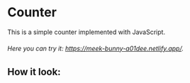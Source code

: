 # Counter

This is a simple counter implemented with JavaScript.

###### Here you can try it: https://meek-bunny-a01dee.netlify.app/.

## How it look:

[](https://github.com/AlexMos36/Counter/blob/main/assets/Img/Immagine%202023-02-17%20120251.png)


